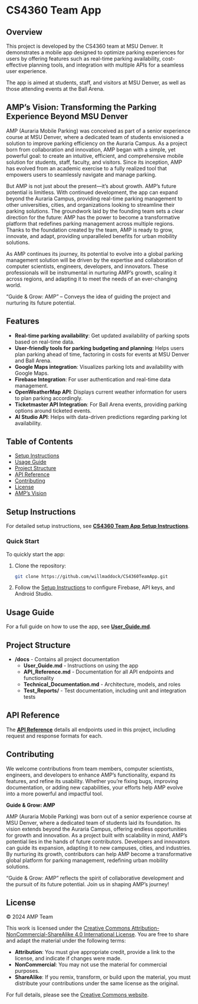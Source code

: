 # CS4360 Team App

## Overview
This project is developed by the CS4360 team at MSU Denver. It demonstrates a mobile app designed to optimize parking experiences for users by offering features such as real-time parking availability, cost-effective planning tools, and integration with multiple APIs for a seamless user experience.

The app is aimed at students, staff, and visitors at MSU Denver, as well as those attending events at the Ball Arena.

## AMP’s Vision: Transforming the Parking Experience Beyond MSU Denver
AMP (Auraria Mobile Parking) was conceived as part of a senior experience course at MSU Denver, where a dedicated team of students envisioned a solution to improve parking efficiency on the Auraria Campus. As a project born from collaboration and innovation, AMP began with a simple, yet powerful goal: to create an intuitive, efficient, and comprehensive mobile solution for students, staff, faculty, and visitors. Since its inception, AMP has evolved from an academic exercise to a fully realized tool that empowers users to seamlessly navigate and manage parking.

But AMP is not just about the present—it’s about growth. AMP’s future potential is limitless. With continued development, the app can expand beyond the Auraria Campus, providing real-time parking management to other universities, cities, and organizations looking to streamline their parking solutions. The groundwork laid by the founding team sets a clear direction for the future: AMP has the power to become a transformative platform that redefines parking management across multiple regions. Thanks to the foundation created by the team, AMP is ready to grow, innovate, and adapt, providing unparalleled benefits for urban mobility solutions.

As AMP continues its journey, its potential to evolve into a global parking management solution will be driven by the expertise and collaboration of computer scientists, engineers, developers, and innovators. These professionals will be instrumental in nurturing AMP’s growth, scaling it across regions, and adapting it to meet the needs of an ever-changing world.

“Guide & Grow: AMP” – Conveys the idea of guiding the project and nurturing its future potential.

## Features
- **Real-time parking availability**: Get updated availability of parking spots based on real-time data.
- **User-friendly tools for parking budgeting and planning**: Helps users plan parking ahead of time, factoring in costs for events at MSU Denver and Ball Arena.
- **Google Maps integration**: Visualizes parking lots and availability with Google Maps.
- **Firebase Integration**: For user authentication and real-time data management.
- **OpenWeatherMap API**: Displays current weather information for users to plan parking accordingly.
- **Ticketmaster API Integration**: For Ball Arena events, providing parking options around ticketed events.
- **AI Studio API**: Helps with data-driven predictions regarding parking lot availability.

## Table of Contents
- [Setup Instructions](#setup-instructions)
- [Usage Guide](#usage-guide)
- [Project Structure](#project-structure)
- [API Reference](#api-reference)
- [Contributing](#contributing)
- [License](#license)
- [AMP’s Vision](#amps-vision-transforming-the-parking-experience-beyond-msu-denver)

## Setup Instructions
For detailed setup instructions, see **[CS4360 Team App Setup Instructions](Docs/docs/CS4360_Setup_Instructions.md)**.

### Quick Start
To quickly start the app:
1. Clone the repository:
   ```bash
   git clone https://github.com/willmaddock/CS4360TeamApp.git
2. Follow the [Setup Instructions](Docs/docs/CS4360_Setup_Instructions.md) to configure Firebase, API keys, and Android Studio.

## Usage Guide
For a full guide on how to use the app, see **[User_Guide.md](Docs/docs/User_Guide.md)**.

## Project Structure
- **/docs** - Contains all project documentation
    - **User_Guide.md** - Instructions on using the app
    - **API_Reference.md** - Documentation for all API endpoints and functionality
    - **Technical_Documentation.md** - Architecture, models, and roles
    - **Test_Reports/** - Test documentation, including unit and integration tests

## API Reference
The **[API Reference](Docs/docs/API_Reference.md)** details all endpoints used in this project, including request and response formats for each.

## Contributing
We welcome contributions from team members, computer scientists, engineers, and developers to enhance AMP’s functionality, expand its features, and refine its usability. Whether you’re fixing bugs, improving documentation, or adding new capabilities, your efforts help AMP evolve into a more powerful and impactful tool.

**Guide & Grow: AMP**

AMP (Auraria Mobile Parking) was born out of a senior experience course at MSU Denver, where a dedicated team of students laid its foundation. Its vision extends beyond the Auraria Campus, offering endless opportunities for growth and innovation.
As a project built with scalability in mind, AMP’s potential lies in the hands of future contributors. Developers and innovators can guide its expansion, adapting it to new campuses, cities, and industries. By nurturing its growth, contributors can help AMP become a transformative global platform for parking management, redefining urban mobility solutions.

“Guide & Grow: AMP” reflects the spirit of collaborative development and the pursuit of its future potential. Join us in shaping AMP’s journey!

## License

© 2024 AMP Team

This work is licensed under the [Creative Commons Attribution-NonCommercial-ShareAlike 4.0 International License](https://creativecommons.org/licenses/by-nc-sa/4.0/). You are free to share and adapt the material under the following terms:
- **Attribution**: You must give appropriate credit, provide a link to the license, and indicate if changes were made.
- **NonCommercial**: You may not use the material for commercial purposes.
- **ShareAlike**: If you remix, transform, or build upon the material, you must distribute your contributions under the same license as the original.

For full details, please see the [Creative Commons website](https://creativecommons.org/licenses/by-nc-sa/4.0/).